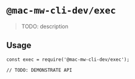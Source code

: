 # `@mac-mw-cli-dev/exec`

> TODO: description

## Usage

```
const exec = require('@mac-mw-cli-dev/exec');

// TODO: DEMONSTRATE API
```
